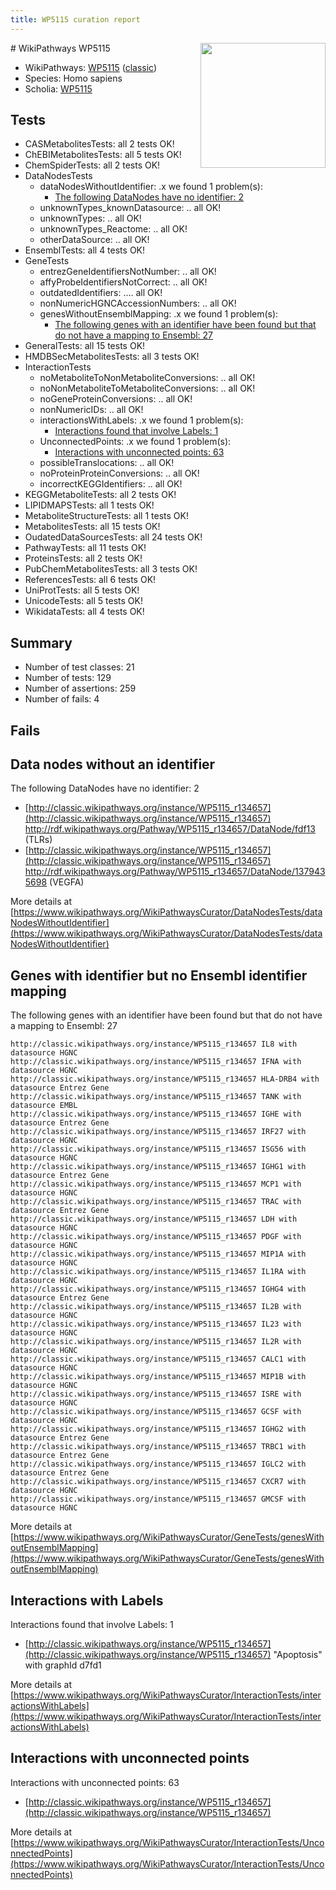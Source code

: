 ```yaml
---
title: WP5115 curation report
---
```


<img style="float: right; width: 200px" src="https://upload.wikimedia.org/wikipedia/commons/thumb/8/83/Wplogo_with_text_500.png/640px-Wplogo_with_text_500.png" />
# WikiPathways WP5115

* WikiPathways: [WP5115](https://wikipathways.org/pathways/WP5115) ([classic](https://classic.wikipathways.org/instance/WP5115))
* Species: Homo sapiens
* Scholia: [WP5115](https://scholia.toolforge.org/wikipathways/WP5115)
## Tests
* CASMetabolitesTests: all 2 tests OK!
* ChEBIMetabolitesTests: all 5 tests OK!
* ChemSpiderTests: all 2 tests OK!
* DataNodesTests
    * dataNodesWithoutIdentifier: .x we found 1 problem(s):
        * [The following DataNodes have no identifier: 2](#d2d32fa1)
    * unknownTypes_knownDatasource: .. all OK!
    * unknownTypes: .. all OK!
    * unknownTypes_Reactome: .. all OK!
    * otherDataSource: .. all OK!
* EnsemblTests: all 4 tests OK!
* GeneTests
    * entrezGeneIdentifiersNotNumber: .. all OK!
    * affyProbeIdentifiersNotCorrect: .. all OK!
    * outdatedIdentifiers: .... all OK!
    * nonNumericHGNCAccessionNumbers: .. all OK!
    * genesWithoutEnsemblMapping: .x we found 1 problem(s):
        * [The following genes with an identifier have been found but that do not have a mapping to Ensembl: 27](#c4e54333)
* GeneralTests: all 15 tests OK!
* HMDBSecMetabolitesTests: all 3 tests OK!
* InteractionTests
    * noMetaboliteToNonMetaboliteConversions: .. all OK!
    * noNonMetaboliteToMetaboliteConversions: .. all OK!
    * noGeneProteinConversions: .. all OK!
    * nonNumericIDs: .. all OK!
    * interactionsWithLabels: .x we found 1 problem(s):
        * [Interactions found that involve Labels: 1](#630d2678)
    * UnconnectedPoints: .x we found 1 problem(s):
        * [Interactions with unconnected points: 63](#7f1d4115)
    * possibleTranslocations: .. all OK!
    * noProteinProteinConversions: .. all OK!
    * incorrectKEGGIdentifiers: .. all OK!
* KEGGMetaboliteTests: all 2 tests OK!
* LIPIDMAPSTests: all 1 tests OK!
* MetaboliteStructureTests: all 1 tests OK!
* MetabolitesTests: all 15 tests OK!
* OudatedDataSourcesTests: all 24 tests OK!
* PathwayTests: all 11 tests OK!
* ProteinsTests: all 2 tests OK!
* PubChemMetabolitesTests: all 3 tests OK!
* ReferencesTests: all 6 tests OK!
* UniProtTests: all 5 tests OK!
* UnicodeTests: all 5 tests OK!
* WikidataTests: all 4 tests OK!


## Summary

* Number of test classes: 21
* Number of tests: 129
* Number of assertions: 259
* Number of fails: 4

## Fails

<a name="d2d32fa1" />

## Data nodes without an identifier

The following DataNodes have no identifier: 2

* [http://classic.wikipathways.org/instance/WP5115_r134657](http://classic.wikipathways.org/instance/WP5115_r134657) http://rdf.wikipathways.org/Pathway/WP5115_r134657/DataNode/fdf13 (TLRs)
* [http://classic.wikipathways.org/instance/WP5115_r134657](http://classic.wikipathways.org/instance/WP5115_r134657) http://rdf.wikipathways.org/Pathway/WP5115_r134657/DataNode/1379435698 (VEGFA)


More details at [https://www.wikipathways.org/WikiPathwaysCurator/DataNodesTests/dataNodesWithoutIdentifier](https://www.wikipathways.org/WikiPathwaysCurator/DataNodesTests/dataNodesWithoutIdentifier)

<a name="c4e54333" />

## Genes with identifier but no Ensembl identifier mapping

The following genes with an identifier have been found but that do not have a mapping to Ensembl: 27
```
http://classic.wikipathways.org/instance/WP5115_r134657 IL8 with datasource HGNC
http://classic.wikipathways.org/instance/WP5115_r134657 IFNA with datasource HGNC
http://classic.wikipathways.org/instance/WP5115_r134657 HLA-DRB4 with datasource Entrez Gene
http://classic.wikipathways.org/instance/WP5115_r134657 TANK with datasource EMBL
http://classic.wikipathways.org/instance/WP5115_r134657 IGHE with datasource Entrez Gene
http://classic.wikipathways.org/instance/WP5115_r134657 IRF27 with datasource HGNC
http://classic.wikipathways.org/instance/WP5115_r134657 ISG56 with datasource HGNC
http://classic.wikipathways.org/instance/WP5115_r134657 IGHG1 with datasource Entrez Gene
http://classic.wikipathways.org/instance/WP5115_r134657 MCP1 with datasource HGNC
http://classic.wikipathways.org/instance/WP5115_r134657 TRAC with datasource Entrez Gene
http://classic.wikipathways.org/instance/WP5115_r134657 LDH with datasource HGNC
http://classic.wikipathways.org/instance/WP5115_r134657 PDGF with datasource HGNC
http://classic.wikipathways.org/instance/WP5115_r134657 MIP1A with datasource HGNC
http://classic.wikipathways.org/instance/WP5115_r134657 IL1RA with datasource HGNC
http://classic.wikipathways.org/instance/WP5115_r134657 IGHG4 with datasource Entrez Gene
http://classic.wikipathways.org/instance/WP5115_r134657 IL2B with datasource HGNC
http://classic.wikipathways.org/instance/WP5115_r134657 IL23 with datasource HGNC
http://classic.wikipathways.org/instance/WP5115_r134657 IL2R with datasource HGNC
http://classic.wikipathways.org/instance/WP5115_r134657 CALC1 with datasource HGNC
http://classic.wikipathways.org/instance/WP5115_r134657 MIP1B with datasource HGNC
http://classic.wikipathways.org/instance/WP5115_r134657 ISRE with datasource HGNC
http://classic.wikipathways.org/instance/WP5115_r134657 GCSF with datasource HGNC
http://classic.wikipathways.org/instance/WP5115_r134657 IGHG2 with datasource Entrez Gene
http://classic.wikipathways.org/instance/WP5115_r134657 TRBC1 with datasource Entrez Gene
http://classic.wikipathways.org/instance/WP5115_r134657 IGLC2 with datasource Entrez Gene
http://classic.wikipathways.org/instance/WP5115_r134657 CXCR7 with datasource HGNC
http://classic.wikipathways.org/instance/WP5115_r134657 GMCSF with datasource HGNC
```

More details at [https://www.wikipathways.org/WikiPathwaysCurator/GeneTests/genesWithoutEnsemblMapping](https://www.wikipathways.org/WikiPathwaysCurator/GeneTests/genesWithoutEnsemblMapping)

<a name="630d2678" />

## Interactions with Labels

Interactions found that involve Labels: 1

* [http://classic.wikipathways.org/instance/WP5115_r134657](http://classic.wikipathways.org/instance/WP5115_r134657) "Apoptosis" with graphId d7fd1


More details at [https://www.wikipathways.org/WikiPathwaysCurator/InteractionTests/interactionsWithLabels](https://www.wikipathways.org/WikiPathwaysCurator/InteractionTests/interactionsWithLabels)

<a name="7f1d4115" />

## Interactions with unconnected points

Interactions with unconnected points: 63

* [http://classic.wikipathways.org/instance/WP5115_r134657](http://classic.wikipathways.org/instance/WP5115_r134657)


More details at [https://www.wikipathways.org/WikiPathwaysCurator/InteractionTests/UnconnectedPoints](https://www.wikipathways.org/WikiPathwaysCurator/InteractionTests/UnconnectedPoints)

